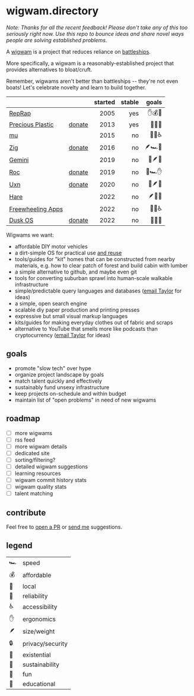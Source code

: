 # wigwam.directory

_Note: Thanks for all the recent feedback! Please don't take any of this too
seriously right now. Use this repo to bounce ideas and share novel ways people
are solving established problems._

A [wigwam](https://taylor.town/pardon-2023#wigwams) is a project that reduces
reliance on [battleships](https://taylor.town/pardon-2023#wigwams).

More specifically, a wigwam is a reasonably-established project that provides
alternatives to bloat/cruft.

Remember, wigwams aren't better than battleships -- they're not even boats!
Let's celebrate novelty and learn to build together.

|                                                         |                                                   | started | stable |  goals |
| ------------------------------------------------------- | ------------------------------------------------: | ------: | -----: | -----: |
| [RepRap](https://reprap.org/wiki/RepRap)                |                                                   |    2005 |    yes | ✋💰🏰 |
| [Precious Plastic](https://www.preciousplastic.com)     | [donate](https://www.preciousplastic.com/support) |    2013 |    yes | 🌲🏡🏰 |
| [mu](https://github.com/akkartik/mu)                    |                                                   |    2015 |     no | 🏡🏰♿ |
| [Zig](https://ziglang.org)                              |                [donate](https://ziglang.org/zsf/) |    2016 |     no | 🪶🏎️🏰 |
| [Gemini](https://geminiprotocol.net)                    |                                                   |    2019 |     no | 🏡🪶🏰 |
| [Roc](https://www.roc-lang.org)                         |    [donate](https://github.com/sponsors/roc-lang) |    2019 |     no | 🏰🏎️✋ |
| [Uxn](https://100r.co/site/uxn.html)                    |       [donate](https://100r.co/site/support.html) |    2020 |     no | 🌲🪶🏰 |
| [Hare](https://harelang.org)                            |                                                   |    2022 |     no | 🪶🏰🌋 |
| [Freewheeling Apps](https://akkartik.name/freewheeling) |                                                   |    2022 |     no | 🏡🏰♿ |
| [Dusk OS](http://duskos.org)                            |          [donate](http://duskos.org/funding.html) |    2022 |     no | 🌲🏰🌋 |

<!--
potential:
- https://woob.tech
- IndyMill: https://indystry.cc/indymill/
- markdown, irc, rss, other existing tech
- light phone
- oxide servers
- framework computers
- https://www.goatcounter.com
- kagi
- menuet os
- forth chips
- parallax propeller processors
- communes/coops?
- https://www.radiotopia.fm/donate
- viewpoints research institute
- fairphone
--->

<!--
future columns:
- image/logo
- three-word description
- seeking $/year
- seeking contributors/specialists
- tutorials
- definition of "done"
--->

Wigwams we want:

- affordable DIY motor vehicles
- a dirt-simple OS for practical use [and reuse](https://permacomputing.net)
- tools/guides for "kit" homes that can be constructed from nearby materials,
  e.g. how to clear patch of forest and build cabin with lumber
- a simple alternative to github, and maybe even git
- tools for converting suburban sprawl into human-scale walkable infrastructure
- simple/predictable query languages and databases
  ([email Taylor](mailto:hello@taylor.town) for ideas)
- a simple, open search engine
- scalable diy paper production and printing presses
- expressive but small visual markup languages
- kits/guides for making everyday clothes out of fabric and scraps
- alternative to YouTube that smells more like podcasts than cryptocurrency
  ([email Taylor](mailto:hello@taylor.town) for ideas)

<!--
more potential wigwams
- open isps?
--->

<!--
more stuff we need:
- open spiroligomers
- synthetic bio
- ai stuff
--->

## goals

<!-- A wigwam can be open-sourced or venture-backed or whatever. -->

- promote "slow tech" over hype
- organize project landscape by goals
- match talent quickly and effectively
- sustainably fund unsexy infrastructure
- keep projects on-schedule and within budget
- maintain list of "open problems" in need of new wigwams

## roadmap

- [ ] more wigwams
- [ ] rss feed
- [ ] more wigwam details
- [ ] dedicated site
- [ ] sorting/filtering?
- [ ] detailed wigwam suggestions
- [ ] learning resources
- [ ] wigwam commit history stats
- [ ] wigwam quality stats
- [ ] talent matching

## contribute

Feel free to
[open a PR](https://github.com/surprisetalk/wigwams/edit/main/readme.md) or
[send me](mailto:hello@taylor.town) suggestions.

<!--
other cool projects:
- [Sivers's Tech Independence](https://sive.rs/ti)
- whole code catalog
- permacomputing.org
- concrete weight set forms
--->

## legend

|     |                  |
| --- | ---------------- |
| 🏎️  | speed            |
| 💰  | affordable       |
| 🏡  | local            |
| 🏰  | reliability      |
| ♿  | accessibility    |
| ✋  | ergonomics       |
| 🪶  | size/weight      |
| 🔒  | privacy/security |
| 🌋  | existential      |
| 🌲  | sustainability   |
| 🌈  | fun              |
| 🧠  | educational      |
